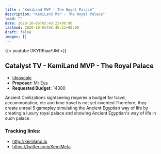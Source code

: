 ```yaml
---
title : "KemiLand MVP - The Royal Palace"
description: "KemiLand MVP - The Royal Palace"
lead: ""
date: 2020-10-06T08:48:23+00:00
lastmod: 2020-10-06T08:48:23+00:00
draft: false
images: []
---
```


{{<  youtube DKYRKiaaFJM >}}

## Catalyst TV - KemiLand MVP - The Royal Palace

- [Ideascale](https://cardano.ideascale.com/c/idea/416389)
- **Proposer:** Mr Eya
- **Requested Budget:** 14380

Ancient Civilizations sightseeing requires a budget for travel, accommodation, etc and time travel is not yet invented.Therefore, they create unreal 5 gameplay simulating the Ancient Egyptian way of life by creating a luxury royal palace and showing Ancient Egyptian's way of life in such palace.

### Tracking links:

- <http://kemiland.io>
- <https://twitter.com/KemiMeta>

